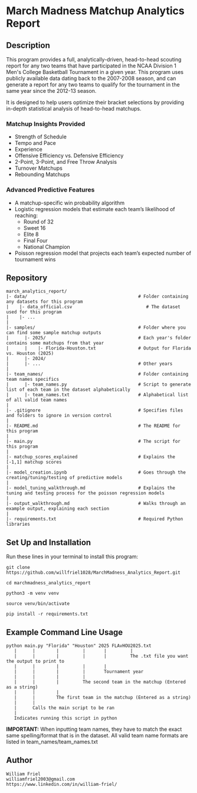 # March Madness Matchup Analytics Report

## Description

This program provides a full, analytically-driven, head-to-head scouting report for any two teams that have participated in the NCAA Division 1 Men's College Basketball Tournament in a given year. This program uses publicly available data dating back to the 2007-2008 season, and can generate a report for any two teams to qualify for the tournament in the same year since the 2012-13 season. 

It is designed to help users optimize their bracket selections by providing in-depth statistical analysis of head-to-head matchups.

### Matchup Insights Provided

- Strength of Schedule
- Tempo and Pace
- Experience
- Offensive Efficiency vs. Defensive Efficiency
- 2-Point, 3-Point, and Free Throw Analysis
- Turnover Matchups
- Rebounding Matchups

### Advanced Predictive Features

- A matchup-specific win probability algorithm
- Logistic regression models that estimate each team’s likelihood of reaching:
  - Round of 32
  - Sweet 16
  - Elite 8
  - Final Four
  - National Champion
- Poisson regression model that projects each team’s expected number of tournament wins

## Repository

```
march_analytics_report/
|- data/                                          # Folder containing any datasets for this program
|    |- data_official.csv                            # The dataset used for this program
|    |- ...
|
|- samples/                                       # Folder where you can find some sample matchup outputs
|      |- 2025/                                   # Each year's folder contains some matchups from that year
|      |    |- Florida-Houston.txt                # Output for Florida vs. Houston (2025)
|      |- 2024/
|      |- ...                                     # Other years
|
|- team_names/                                    # Folder containing team names specifics
|      |- team_names.py                           # Script to generate list of each team in the dataset alphabetically
|      |- team_names.txt                          # Alphabetical list of all valid team names
|
|- .gitignore                                     # Specifies files and folders to ignore in version control
|
|- README.md                                      # The README for this program
|
|- main.py                                        # The script for this program
|
|- matchup_scores_explained                       # Explains the [-1,1] matchup scores
|
|- model_creation.ipynb                           # Goes through the creating/tuning/testing of predictive models
|
|- model_tuning_walkthrough.md                    # Explains the tuning and testing process for the poisson regression models
|
|- output_walkthrough.md                          # Walks through an example output, explaining each section
|
|- requirements.txt                               # Required Python libraries

```
## Set Up and Installation

Run these lines in your terminal to install this program:
```
git clone https://github.com/willfriel1028/MarchMadness_Analytics_Report.git
```
```
cd marchmadness_analytics_report
```
```
python3 -m venv venv
```
```
source venv/bin/activate
```
```
pip install -r requirements.txt
```
## Example Command Line Usage
```
python main.py "Florida" "Houston" 2025 FLAvHOU2025.txt
   |      |        |         |       |         |
   |      |        |         |       |         The .txt file you want the output to print to
   |      |        |         |       |
   |      |        |         |       Tournament year
   |      |        |         |
   |      |        |         The second team in the matchup (Entered as a string)
   |      |        |
   |      |        The first team in the matchup (Entered as a string)
   |      |
   |      Calls the main script to be ran
   |
   Indicates running this script in python
```   
**IMPORTANT:** When inputting team names, they have to match the exact same spelling/format that is in the dataset. All valid team name formats are listed in team_names/team_names.txt

## Author
```
William Friel
williamfriel2003@gmail.com
https://www.linkedin.com/in/william-friel/
```